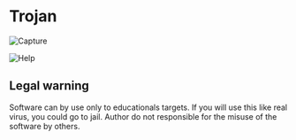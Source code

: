 # Trojan

![Capture](https://user-images.githubusercontent.com/54809176/189189190-cfb68d41-0cb7-49c3-a592-433d22b3fdc6.PNG)


![Help](https://user-images.githubusercontent.com/54809176/189189155-75e5ec95-f737-4dad-9c0b-6da2829009d7.PNG)


## Legal warning
Software can by use only to educationals targets. If you will use this like real virus, you could go to jail. Author do not responsible for the misuse of the software by others.

